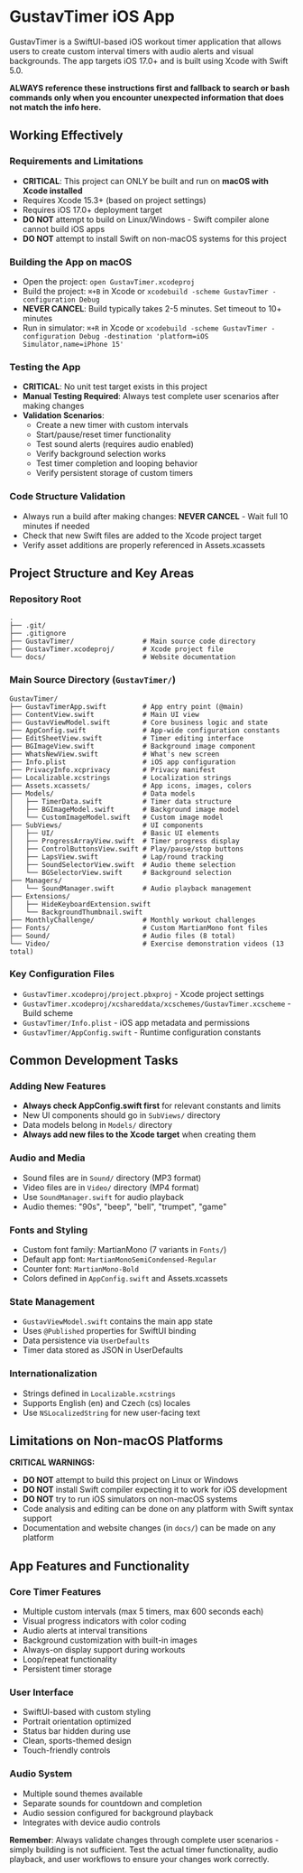 # GustavTimer iOS App

GustavTimer is a SwiftUI-based iOS workout timer application that allows users to create custom interval timers with audio alerts and visual backgrounds. The app targets iOS 17.0+ and is built using Xcode with Swift 5.0.

**ALWAYS reference these instructions first and fallback to search or bash commands only when you encounter unexpected information that does not match the info here.**

## Working Effectively

### Requirements and Limitations
- **CRITICAL**: This project can ONLY be built and run on **macOS with Xcode installed**
- Requires Xcode 15.3+ (based on project settings)  
- Requires iOS 17.0+ deployment target
- **DO NOT** attempt to build on Linux/Windows - Swift compiler alone cannot build iOS apps
- **DO NOT** attempt to install Swift on non-macOS systems for this project

### Building the App on macOS
- Open the project: `open GustavTimer.xcodeproj` 
- Build the project: `⌘+B` in Xcode or `xcodebuild -scheme GustavTimer -configuration Debug`
- **NEVER CANCEL**: Build typically takes 2-5 minutes. Set timeout to 10+ minutes
- Run in simulator: `⌘+R` in Xcode or `xcodebuild -scheme GustavTimer -configuration Debug -destination 'platform=iOS Simulator,name=iPhone 15'`

### Testing the App
- **CRITICAL**: No unit test target exists in this project
- **Manual Testing Required**: Always test complete user scenarios after making changes
- **Validation Scenarios**: 
  - Create a new timer with custom intervals
  - Start/pause/reset timer functionality
  - Test sound alerts (requires audio enabled)
  - Verify background selection works
  - Test timer completion and looping behavior
  - Verify persistent storage of custom timers

### Code Structure Validation
- Always run a build after making changes: **NEVER CANCEL** - Wait full 10 minutes if needed
- Check that new Swift files are added to the Xcode project target
- Verify asset additions are properly referenced in Assets.xcassets

## Project Structure and Key Areas

### Repository Root
```
.
├── .git/
├── .gitignore
├── GustavTimer/                 # Main source code directory
├── GustavTimer.xcodeproj/       # Xcode project file
└── docs/                        # Website documentation
```

### Main Source Directory (`GustavTimer/`)
```
GustavTimer/
├── GustavTimerApp.swift         # App entry point (@main)
├── ContentView.swift            # Main UI view
├── GustavViewModel.swift        # Core business logic and state
├── AppConfig.swift              # App-wide configuration constants
├── EditSheetView.swift          # Timer editing interface
├── BGImageView.swift            # Background image component
├── WhatsNewView.swift           # What's new screen
├── Info.plist                   # iOS app configuration
├── PrivacyInfo.xcprivacy        # Privacy manifest
├── Localizable.xcstrings        # Localization strings
├── Assets.xcassets/             # App icons, images, colors
├── Models/                      # Data models
│   ├── TimerData.swift          # Timer data structure
│   ├── BGImageModel.swift       # Background image model
│   └── CustomImageModel.swift   # Custom image model
├── SubViews/                    # UI components
│   ├── UI/                      # Basic UI elements
│   ├── ProgressArrayView.swift  # Timer progress display
│   ├── ControlButtonsView.swift # Play/pause/stop buttons
│   ├── LapsView.swift           # Lap/round tracking
│   ├── SoundSelectorView.swift  # Audio theme selection
│   └── BGSelectorView.swift     # Background selection
├── Managers/
│   └── SoundManager.swift       # Audio playback management
├── Extensions/
│   ├── HideKeyboardExtension.swift
│   └── BackgroundThumbnail.swift
├── MonthlyChallenge/            # Monthly workout challenges
├── Fonts/                       # Custom MartianMono font files
├── Sound/                       # Audio files (8 total)
└── Video/                       # Exercise demonstration videos (13 total)
```

### Key Configuration Files
- `GustavTimer.xcodeproj/project.pbxproj` - Xcode project settings
- `GustavTimer.xcodeproj/xcshareddata/xcschemes/GustavTimer.xcscheme` - Build scheme
- `GustavTimer/Info.plist` - iOS app metadata and permissions
- `GustavTimer/AppConfig.swift` - Runtime configuration constants

## Common Development Tasks

### Adding New Features
- **Always check AppConfig.swift first** for relevant constants and limits
- New UI components should go in `SubViews/` directory
- Data models belong in `Models/` directory  
- **Always add new files to the Xcode target** when creating them

### Audio and Media
- Sound files are in `Sound/` directory (MP3 format)
- Video files are in `Video/` directory (MP4 format)
- Use `SoundManager.swift` for audio playback
- Audio themes: "90s", "beep", "bell", "trumpet", "game"

### Fonts and Styling
- Custom font family: MartianMono (7 variants in `Fonts/`)
- Default app font: `MartianMonoSemiCondensed-Regular`
- Counter font: `MartianMono-Bold`
- Colors defined in `AppConfig.swift` and Assets.xcassets

### State Management
- `GustavViewModel.swift` contains the main app state
- Uses `@Published` properties for SwiftUI binding
- Data persistence via `UserDefaults`
- Timer data stored as JSON in UserDefaults

### Internationalization
- Strings defined in `Localizable.xcstrings`
- Supports English (en) and Czech (cs) locales
- Use `NSLocalizedString` for new user-facing text

## Limitations on Non-macOS Platforms

**CRITICAL WARNINGS:**
- **DO NOT** attempt to build this project on Linux or Windows
- **DO NOT** install Swift compiler expecting it to work for iOS development  
- **DO NOT** try to run iOS simulators on non-macOS systems
- Code analysis and editing can be done on any platform with Swift syntax support
- Documentation and website changes (in `docs/`) can be made on any platform

## App Features and Functionality

### Core Timer Features
- Multiple custom intervals (max 5 timers, max 600 seconds each)
- Visual progress indicators with color coding
- Audio alerts at interval transitions
- Background customization with built-in images
- Always-on display support during workouts
- Loop/repeat functionality
- Persistent timer storage

### User Interface
- SwiftUI-based with custom styling
- Portrait orientation optimized
- Status bar hidden during use
- Clean, sports-themed design
- Touch-friendly controls

### Audio System  
- Multiple sound themes available
- Separate sounds for countdown and completion
- Audio session configured for background playback
- Integrates with device audio controls

**Remember**: Always validate changes through complete user scenarios - simply building is not sufficient. Test the actual timer functionality, audio playback, and user workflows to ensure your changes work correctly.